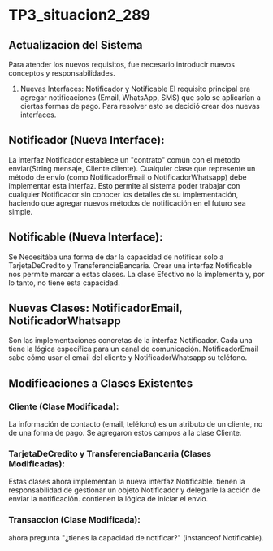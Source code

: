 # TP3_situacion2_289

## Actualizacion del Sistema

Para atender los nuevos requisitos, fue necesario introducir nuevos conceptos y responsabilidades. 

1. Nuevas Interfaces: Notificador y Notificable
El requisito principal era agregar notificaciones (Email, WhatsApp, SMS) que solo se aplicarían a ciertas formas de pago.  Para resolver esto se decidió crear dos nuevas interfaces.

## Notificador (Nueva Interface):
La interfaz Notificador establece un "contrato" común con el método enviar(String mensaje, Cliente cliente). Cualquier clase que represente un método de envío (como NotificadorEmail o NotificadorWhatsapp) debe implementar esta interfaz. Esto permite al sistema poder trabajar con cualquier Notificador sin conocer los detalles de su implementación, haciendo que agregar nuevos métodos de notificación en el futuro sea simple. 


## Notificable (Nueva Interface):

Se Necesitába una forma de dar la capacidad de notificar solo a TarjetaDeCredito y TransferenciaBancaria.  Crear una interfaz Notificable nos permite marcar a estas clases. La clase Efectivo no la implementa y, por lo tanto, no tiene esta capacidad. 

## Nuevas Clases: NotificadorEmail, NotificadorWhatsapp
Son las implementaciones concretas de la interfaz Notificador. Cada una tiene la lógica específica para un canal de comunicación.  NotificadorEmail sabe cómo usar el email del cliente y NotificadorWhatsapp su teléfono. 

## Modificaciones a Clases Existentes
### Cliente (Clase Modificada):
La información de contacto (email, teléfono) es un atributo de un cliente, no de una forma de pago. Se agregaron estos campos a la clase Cliente.

### TarjetaDeCredito y TransferenciaBancaria (Clases Modificadas):
Estas clases ahora implementan la nueva interfaz Notificable. tienen la responsabilidad de gestionar un objeto Notificador y delegarle la acción de enviar la notificación. contienen la lógica de iniciar el envío. 

###  Transaccion (Clase Modificada):
ahora pregunta "¿tienes la capacidad de notificar?" (instanceof Notificable). 